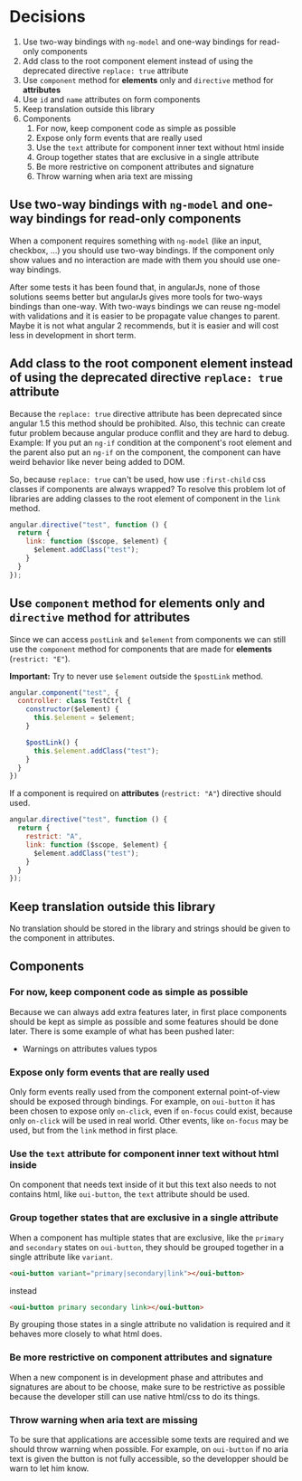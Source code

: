 # Decisions

1. Use two-way bindings with `ng-model` and one-way bindings for read-only components
2. Add class to the root component element instead of using the deprecated directive `replace: true` attribute
3. Use `component` method for **elements** only and `directive` method for **attributes**
4. Use `id` and `name` attributes on form components
5. Keep translation outside this library
6. Components
    1. For now, keep component code as simple as possible
    2. Expose only form events that are really used
    3. Use the `text` attribute for component inner text without html inside
    4. Group together states that are exclusive in a single attribute
    5. Be more restrictive on component attributes and signature
    6. Throw warning when aria text are missing

## Use two-way bindings with `ng-model` and one-way bindings for read-only components

When a component requires something with `ng-model` (like an input, checkbox, ...) you should use two-way bindings. If the component only show values and no interaction are made with them you should use one-way bindings.

After some tests it has been found that, in angularJs, none of those solutions seems better but angularJs gives more tools for two-ways bindings than one-way. With two-ways bindings we can reuse ng-model with validations and it is easier to be propagate value changes to parent. Maybe it is not what angular 2 recommends, but it is easier and will cost less in development in short term.

## Add class to the root component element instead of using the deprecated directive `replace: true` attribute

Because the `replace: true` directive attribute has been deprecated since angular 1.5 this method should be prohibited. Also, this technic can create futur problem because angular produce conflit and they are hard to debug. Example: If you put an `ng-if` condition at the component's root element and the parent also put an `ng-if` on the component, the component can have weird behavior like never being added to DOM.

So, because `replace: true` can't be used, how use `:first-child` css classes if components are always wrapped? To resolve this problem lot of libraries are adding classes to the root element of component in the `link` method.

```javascript
angular.directive("test", function () {
  return {
    link: function ($scope, $element) {
      $element.addClass("test");
    }
  }
});
```

## Use `component` method for **elements** only and `directive` method for **attributes**

Since we can access `postLink` and `$element` from components we can still use the `component` method for components that are made for **elements** (`restrict: "E"`).

**Important:** Try to never use `$element` outside the `$postLink` method.

```javascript
angular.component("test", {
  controller: class TestCtrl {
    constructor($element) {
      this.$element = $element;
    }

    $postLink() {
      this.$element.addClass("test");
    }
  }
})
```

If a component is required on **attributes** (`restrict: "A"`) directive should used.

```javascript
angular.directive("test", function () {
  return {
    restrict: "A",
    link: function ($scope, $element) {
      $element.addClass("test");
    }
  }
});
```

## Keep translation outside this library

No translation should be stored in the library and strings should be given to the component in attributes.

## Components

### For now, keep component code as simple as possible

Because we can always add extra features later, in first place components should be kept as simple as possible and some features should be done later. There is some example of what has been pushed later:

* Warnings on attributes values typos

### Expose only form events that are really used

Only form events really used from the component external point-of-view should be exposed through bindings. For example, on `oui-button` it has been chosen to expose only `on-click`, even if `on-focus` could exist, because only `on-click` will be used in real world. Other events, like `on-focus` may be used, but from the `link` method in first place.

### Use the `text` attribute for component inner text without html inside

On component that needs text inside of it but this text also needs to not contains html, like `oui-button`, the `text` attribute should be used.

### Group together states that are exclusive in a single attribute

When a component has multiple states that are exclusive, like the `primary` and `secondary` states on `oui-button`, they should be grouped together in a single attribute like `variant`.

```html
<oui-button variant="primary|secondary|link"></oui-button>
```

instead

```html
<oui-button primary secondary link></oui-button>
```

By grouping those states in a single attribute no validation is required and it behaves more closely to what html does.

### Be more restrictive on component attributes and signature

When a new component is in development phase and attributes and signatures are about to be choose, make sure to be restrictive as possible because the developer still can use native html/css to do its things.

### Throw warning when aria text are missing

To be sure that applications are accessible some texts are required and we should throw warning when possible. For example, on `oui-button` if no aria text is given the button is not fully accessible, so the developper should be warn to let him know.
